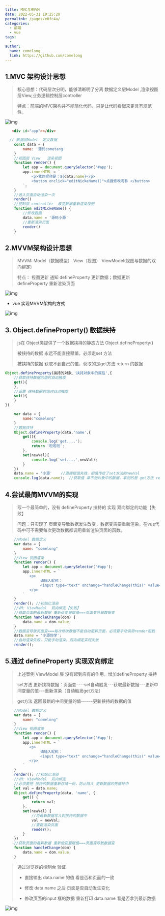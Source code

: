 ```yaml
---
title: MVC与MVVM
date: 2022-05-31 19:25:20
permalink: /pages/e0fc4a/
categories:
  - 前端
  - vue
tags:
  - 
author: 
  name: comelong
  link: https://github.com/comelong
---
```


## 1.MVC 架构设计思想

> 核心思想：代码层次分明，能够清晰明了分离 数据定义层Model ,渲染视图层View,业务逻辑控制层controller  
>
> 特点：前端的MVC架构并不能简化代码，只是让代码看起来更具有规范性。

![img](/img/vue/mvvm/1.png)



```html
   <div id="app"></div>
```

```js
  // 数据层Model  定义数据 
    const data = {
        name: '源码cometang'
    }
    //视图层 View   渲染视图
    function render() {
        let app = document.querySelector('#app');
        app.innerHTML = `
            <p>我的昵称是：${data.name}</p>
            <button onclick="editNickeName()">点我修改昵称 </button>
        `;
    }
    //进入页面自动渲染一次
    render()
    //控制层 controller  改变数据重新渲染视图
    function editNickeName() {
        //修改数据
        data.name = '源码小源'
        //重新渲染页面
        render()
    }
```

## 2.MVVM架构设计思想

> MVVM:  Model（数据模型）  View（视图）  ViewModel(视图与数据的双向绑定) 
>
> 特点： 视图更新 通知 defineProperty 更新数据；数据更新 defineProperty 重新渲染页面

![img](/img/vue/mvvm/2.png)

- vue 实现MVVM架构的方式

![img](/img/vue/mvvm/3.png)



## 3. Object.defineProperty()   数据挟持

> js在 Object类提供了一个数据挟持的静态方法 Object.defineProperty()
>
> 被挟持的数据 永远不能直接赋值，必须走set 方法
>
> 被挟持的数据 获取不到自己的值，获取的是get方法 return 的数据

```js
Object.defineProperty(挟持的对象,'挟持对象中的属性',{
    //获取挟持数据的值时自动触发
    get(){ 
    },
    //设置 挟持数据的值时自动触发
    set(){
    }
})
```

```js
    var data = {
        name:"comelong"
    }
    //数据挟持
    Object.defineProperty(data,'name',{
        get(){
            console.log('get....');
            return '啦啦啦';
        },
        set(newVal){
            console.log('set....',newVal); 
        }
    })
    data.name = '小源'    //直接赋值失效，把值传给了set方法的newVal 
    console.log(data.name);  //获取值 拿不到对象中的数据，拿到的是 get方法 return的数据 ====输出'啦啦啦'
```



## 4.尝试最简MVVM的实现

> 写一个最简单的，没有 defineProperty 挟持的 实现 双向绑定的功能【失败】
>
> 问题：只实现了 页面变导致数据发生改变，数据变需要重新渲染，在vue代码中可不需要每次更改数据都调用重新渲染页面的函数。

```js
    //Model 数据定义
    var data = {
        name: "comelong"
    }
    //View 视图渲染
    function render() {
        let app = document.querySelector('#app');
        app.innerHTML = `
           <p>
                请输入昵称：
                <input type="text" onchange="handleChange(this)" value="${data.name}"> 
           </p>
        `
    }
    render(); //初始化渲染
    //VM: ViewModel  双向绑定【失败】
    //获取页面的最新数据 重新给变量赋值===页面变导致数据变
    function handleChange(dom) {
        data.name = dom.value;
    }
    //数据变导致页面变===每次修改数据不能自动更新页面，必须要手动调用render函数
    data.name = '小源同学';
    //自动渲染失败，只能手动渲染，双向绑定实现失败
    render();
```

## 5.通过 defineProperty 实现双向绑定

> 上述案例 ViewModel 层 没有起到应有的作用，增加defineProperty 挟持
>
> set方法 更新挟持数据：页面变----set自动触发---获取最新数据---更新中间变量的值---重新渲染（自动触发get方法）
>
> get方法  返回最新的中间变量的值------更新挟持的数据的值

```js
    //Model 数据定义
    var data = {
        name: "comelong"
    }
    //View 视图渲染
    function render() {
        let app = document.querySelector('#app');
        app.innerHTML = `
           <p>
                请输入昵称：
                <input type="text" onchange="handleChange(this)" value="${data.name}"> 
           </p>
        `
    }
    render(); //初始化渲染
    //VM: ViewModel  双向绑定
    //必须要把 挟持的数据重新存储一份，防止陷入 更新数据的死循环中
    let val = data.name;
    Object.defineProperty(data, 'name', {
        get() {
            return val;
        },
        set(newVal) {
            //将最新数据写入到挟持的数据中
            val = newVal;
            //重新渲染页面
            render();
        }
    })
    //获取页面的最新数据 重新给变量赋值===页面变导致数据变
    function handleChange(dom) {
        data.name = dom.value;
    }
```

> 通过浏览器的控制台 验证 
>
> - 直接输出 data.name 的值 看是否和页面的一致
>
> - 修改 data.name 之后 页面是否自动发生变化
> - 修改页面的input 框的数据  重新打印 data.name 看是否拿到最新数据

![img](/img/vue/mvvm/4.png)





